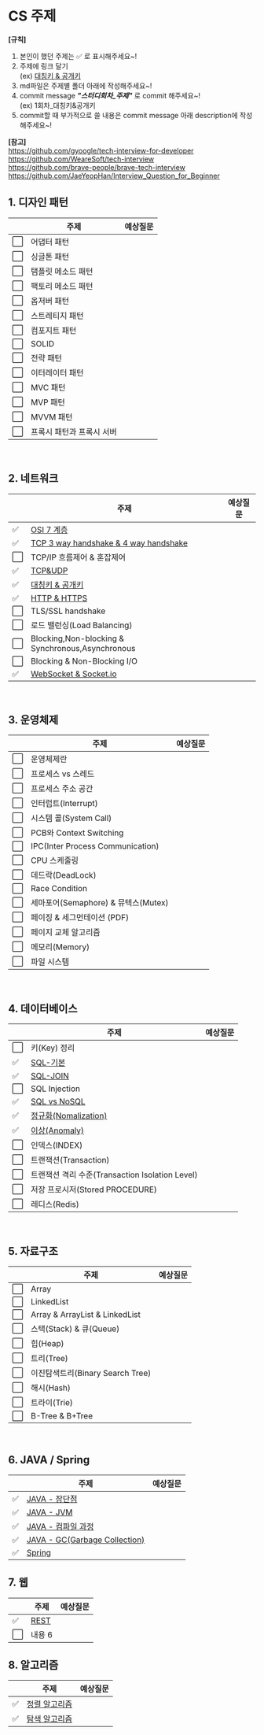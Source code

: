 # CS 주제

**[규칙]**

1. 본인이 했던 주제는 :white_check_mark: 로 표시해주세요~!
2. 주제에 링크 달기 <br/>
   (ex) [대칭키 & 공개키](네트워크/대칭키&공개키.md)
3. md파일은 주제별 폴더 아래에 작성해주세요~!
4. commit message **_"스터디회차\_주제"_** 로 commit 해주세요~! <br/>
   (ex) 1회차\_대칭키&공개키
5. commit할 때 부가적으로 쓸 내용은 commit message 아래 description에 작성해주세요~!

**[참고]** <br/>
https://github.com/gyoogle/tech-interview-for-developer <br/>
https://github.com/WeareSoft/tech-interview <br/>
https://github.com/brave-people/brave-tech-interview <br/>
https://github.com/JaeYeopHan/Interview_Question_for_Beginner

## 1. 디자인 패턴

|                      | 주제                      | 예상질문 |
| -------------------- | ------------------------- | -------- |
| :white_large_square: | 어댑터 패턴               |          |
| :white_large_square: | 싱글톤 패턴               |          |
| :white_large_square: | 탬플릿 메소드 패턴        |          |
| :white_large_square: | 팩토리 메소드 패턴        |          |
| :white_large_square: | 옵저버 패턴               |          |
| :white_large_square: | 스트레티지 패턴           |          |
| :white_large_square: | 컴포지트 패턴             |          |
| :white_large_square: | SOLID                     |          |
| :white_large_square: | 전략 패턴                 |          |
| :white_large_square: | 이터레이터 패턴           |          |
| :white_large_square: | MVC 패턴                  |          |
| :white_large_square: | MVP 패턴                  |          |
| :white_large_square: | MVVM 패턴                 |          |
| :white_large_square: | 프록시 패턴과 프록시 서버 |          |

<br/>

## 2. 네트워크

|                      | 주제                                                                                     | 예상질문 |
| -------------------- | ---------------------------------------------------------------------------------------- | -------- |
| :white_check_mark: | [OSI 7 계층](네트워크/OSI_7계층.md)                                                                               |          |
| :white_check_mark:   | [TCP 3 way handshake & 4 way handshake](네트워크/TCP_3_way_handshake_4_way_handshake.md) |          |
| :white_large_square: | TCP/IP 흐름제어 & 혼잡제어                                                               |          |
| :white_check_mark: | [TCP&UDP](네트워크/TCP&UDP.md)                                                                                      |          |
| :white_check_mark:   | [대칭키 & 공개키](네트워크/대칭키&공개키.md)                                             |          |
| :white_check_mark:   | [HTTP & HTTPS](네트워크/HTTP&HTTPS.md)                                                   |          |
| :white_large_square: | TLS/SSL handshake                                                                        |          |
| :white_large_square: | 로드 밸런싱(Load Balancing)                                                              |          |
| :white_large_square: | Blocking,Non-blocking & Synchronous,Asynchronous                                         |          |
| :white_large_square: | Blocking & Non-Blocking I/O                                                              |          |
| :white_check_mark:   | [WebSocket & Socket.io](네트워크/WebSocket&Socketio.md)                                  |          |

<br/>

## 3. 운영체제

|                      | 주제                                | 예상질문 |
| -------------------- | ----------------------------------- | -------- |
| :white_large_square: | 운영체제란                          |          |
| :white_large_square: | 프로세스 vs 스레드                  |          |
| :white_large_square: | 프로세스 주소 공간                  |          |
| :white_large_square: | 인터럽트(Interrupt)                 |          |
| :white_large_square: | 시스템 콜(System Call)              |          |
| :white_large_square: | PCB와 Context Switching             |          |
| :white_large_square: | IPC(Inter Process Communication)    |          |
| :white_large_square: | CPU 스케줄링                        |          |
| :white_large_square: | 데드락(DeadLock)                    |          |
| :white_large_square: | Race Condition                      |          |
| :white_large_square: | 세마포어(Semaphore) & 뮤텍스(Mutex) |          |
| :white_large_square: | 페이징 & 세그먼테이션 (PDF)         |          |
| :white_large_square: | 페이지 교체 알고리즘                |          |
| :white_large_square: | 메모리(Memory)                      |          |
| :white_large_square: | 파일 시스템                         |          |

<br/>

## 4. 데이터베이스

|                      | 주제                                                           | 예상질문 |
| -------------------- | -------------------------------------------------------------- | -------- |
| :white_large_square: | 키(Key) 정리                                                   |          |
| :white_check_mark:   | [SQL-기본](데이터베이스/SQL-기본.md)                           |          |
| :white_check_mark:   | [SQL-JOIN](데이터베이스/SQL-JOIN.md)
| :white_large_square: | SQL Injection                                                  |          |
| :white_check_mark:   | [SQL vs NoSQL](데이터베이스/SQL-vs-NoSQL.md)                   |          |
| :white_check_mark:   | [정규화(Nomalization)](<데이터베이스/정규화(Nomalization).md>) |          |
| :white_check_mark:   | [이상(Anomaly)](<데이터베이스/이상(Anomaly).md>)               |          |
| :white_large_square: | 인덱스(INDEX)                                                  |          |
| :white_large_square: | 트랜잭션(Transaction)                                          |          |
| :white_large_square: | 트랜잭션 격리 수준(Transaction Isolation Level)                |          |
| :white_large_square: | 저장 프로시저(Stored PROCEDURE)                                |          |
| :white_large_square: | 레디스(Redis)                                                  |          |

<br/>

## 5. 자료구조

|                      | 주제                             | 예상질문 |
| -------------------- | -------------------------------- | -------- |
| :white_large_square: | Array                            |          |
| :white_large_square: | LinkedList                       |          |
| :white_large_square: | Array & ArrayList & LinkedList   |          |
| :white_large_square: | 스택(Stack) & 큐(Queue)          |          |
| :white_large_square: | 힙(Heap)                         |          |
| :white_large_square: | 트리(Tree)                       |          |
| :white_large_square: | 이진탐색트리(Binary Search Tree) |          |
| :white_large_square: | 해시(Hash)                       |          |
| :white_large_square: | 트라이(Trie)                     |          |
| :white_large_square: | B-Tree & B+Tree                  |          |

<br/>

## 6. JAVA / Spring

|                    | 주제                                          | 예상질문 |
| ------------------ | --------------------------------------------- | -------- |
| :white_check_mark: | [JAVA - 장단점](언어/JAVA.md)                 |          |
| :white_check_mark: | [JAVA - JVM](언어/JAVA.md)                    |          |
| :white_check_mark: | [JAVA - 컴파일 과정](언어/JAVA.md)            |          |
| :white_check_mark: | [JAVA - GC(Garbage Collection)](언어/JAVA.md) |          |
| :white_check_mark: | [Spring](프레임워크/Spring.md)                |          |

## 7. 웹

|                      | 주제               | 예상질문 |
| -------------------- | ------------------ | -------- |
| :white_check_mark:   | [REST](웹/REST.md) |          |
| :white_large_square: | 내용 6             |          |

## 8. 알고리즘

|                    | 주제                                        | 예상질문 |
| ------------------ | ------------------------------------------- | -------- |
| :white_check_mark: | [정렬 알고리즘](알고리즘/Sort_Algorithm.md) |          |
| :white_check_mark: | [탐색 알고리즘](알고리즘/Search_Algorithm.md) |          |
